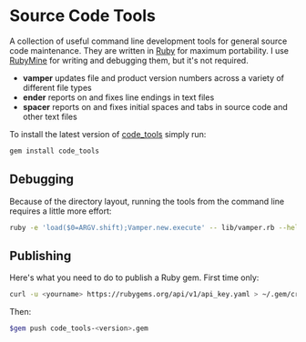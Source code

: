 # Source Code Tools

A collection of useful command line development tools for general source code maintenance.  They are written in [Ruby](https://www.ruby-lang.org/en/) for maximum portability.  I use [RubyMine](https://www.jetbrains.com/ruby/) for writing and debugging them, but it's not required.

- __vamper__ updates file and product version numbers across a variety of different file types
- __ender__ reports on and fixes line endings in text files
- __spacer__ reports on and fixes initial spaces and tabs in source code and other text files

To install the latest version of [code_tools](https://rubygems.org/gems/code_tools) simply run:

```bash
gem install code_tools
```

## Debugging

Because of the directory layout, running the tools from the command line requires a little more effort:

```bash
ruby -e 'load($0=ARGV.shift);Vamper.new.execute' -- lib/vamper.rb --help
```

## Publishing

Here's what you need to do to publish a Ruby gem.  First time only:

```bash
curl -u <yourname> https://rubygems.org/api/v1/api_key.yaml > ~/.gem/credentials; chmod 0600 ~/.gem/credentials
```

Then:

```bash
$gem push code_tools-<version>.gem
```
